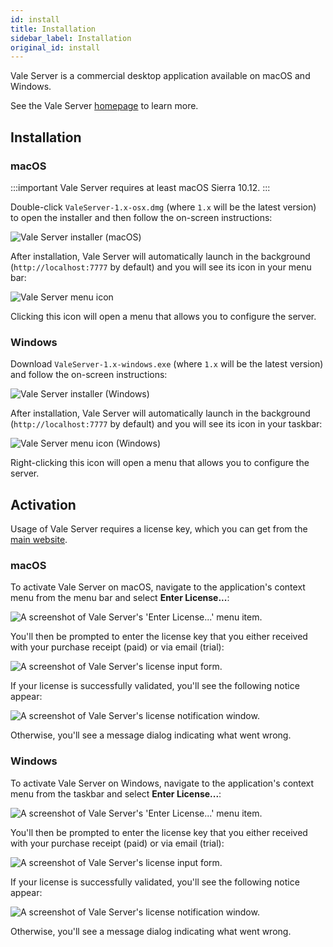 ```yaml
---
id: install
title: Installation
sidebar_label: Installation
original_id: install
---
```


Vale Server is a commercial desktop application available on macOS and Windows.

See the Vale Server [homepage](https://errata.ai/vale-server/) to learn more.

## Installation

### macOS

:::important
Vale Server requires at least macOS Sierra 10.12.
:::

Double-click `ValeServer-1.x-osx.dmg` (where `1.x` will be the latest version) to open the installer and then follow the on-screen instructions:

![Vale Server installer (macOS)](assets/ui/macOS/installer.png)

After installation, Vale Server will automatically launch in the background (`http://localhost:7777` by default) and you will see its icon in your menu
bar:

![Vale Server menu icon](assets/ui/macOS/menu.png)

Clicking this icon will open a menu that allows you to
configure the server.

### Windows

Download `ValeServer-1.x-windows.exe` (where `1.x` will be the latest version) and follow the on-screen instructions:

![Vale Server installer (Windows)](assets/ui/Windows/installer.png)

After installation, Vale Server will automatically launch in the background (`http://localhost:7777` by default) and you will see its icon in your taskbar:

![Vale Server menu icon (Windows)](assets/ui/Windows/taskbar2.png)

Right-clicking this icon will open a menu that allows you to configure the server.

## Activation

Usage of Vale Server requires a license key, which you can get from the [main website](https://errata.ai/vale-server/#puchase).

### macOS

To activate Vale Server on macOS, navigate to the application's context menu from the menu bar and select **Enter License...**:

<img src="assets/ui/macOS/enter-license.png" class="small" alt="A screenshot of Vale Server's 'Enter License...' menu item.">

You'll then be prompted to enter the license key that you either received with your purchase receipt (paid) or via email (trial):

<img src="assets/ui/macOS/license-input.png" class="small" alt="A screenshot of Vale Server's license input form.">

If your license is successfully validated, you'll see the following notice appear:

<img src="assets/ui/macOS/valid-license.png" class="small" alt="A screenshot of Vale Server's license notification window.">

Otherwise, you'll see a message dialog indicating what went wrong.

### Windows

To activate Vale Server on Windows, navigate to the application's context menu from the taskbar and select **Enter License...**:

<img src="assets/ui/Windows/enter-license.png" class="small" alt="A screenshot of Vale Server's 'Enter License...' menu item.">

You'll then be prompted to enter the license key that you either received with your purchase receipt (paid) or via email (trial):

<img src="assets/ui/Windows/license-input.png" class="small" alt="A screenshot of Vale Server's license input form.">

If your license is successfully validated, you'll see the following notice appear:

<img src="assets/ui/Windows/valid-license.png" class="small" alt="A screenshot of Vale Server's license notification window.">

Otherwise, you'll see a message dialog indicating what went wrong.
